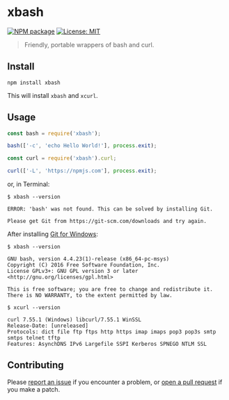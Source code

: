 # xbash

[![NPM package](https://img.shields.io/npm/v/xbash.svg?style=flat-square)](https://www.npmjs.com/package/xbash)
[![License: MIT](https://img.shields.io/github/license/mortend/xbash.svg?style=flat-square)](LICENSE)

> Friendly, portable wrappers of bash and curl.

## Install

```
npm install xbash
```

This will install `xbash` and `xcurl`.

## Usage

```js
const bash = require('xbash');

bash(['-c', 'echo Hello World!'], process.exit);
```

```js
const curl = require('xbash').curl;

curl(['-L', 'https://npmjs.com'], process.exit);
```

or, in Terminal:

```
$ xbash --version

ERROR: 'bash' was not found. This can be solved by installing Git.

Please get Git from https://git-scm.com/downloads and try again.
```

After installing [Git for Windows](https://git-scm.com/downloads):

```
$ xbash --version

GNU bash, version 4.4.23(1)-release (x86_64-pc-msys)
Copyright (C) 2016 Free Software Foundation, Inc.
License GPLv3+: GNU GPL version 3 or later <http://gnu.org/licenses/gpl.html>

This is free software; you are free to change and redistribute it.
There is NO WARRANTY, to the extent permitted by law.
```

```
$ xcurl --version

curl 7.55.1 (Windows) libcurl/7.55.1 WinSSL
Release-Date: [unreleased]
Protocols: dict file ftp ftps http https imap imaps pop3 pop3s smtp smtps telnet tftp
Features: AsynchDNS IPv6 Largefile SSPI Kerberos SPNEGO NTLM SSL
```

## Contributing

Please [report an issue](https://github.com/mortend/xbash/issues) if you encounter a problem, or [open a pull request](https://github.com/mortend/xbash/pulls) if you make a patch.
